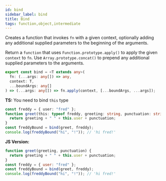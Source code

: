 ```yaml
---
id: bind
sidebar_label: bind
title: Bind
tags: function,object,intermediate
---
```


Creates a function that invokes `fn` with a given context, optionally adding any additional supplied parameters to the beginning of the arguments.

Return a `function` that uses `Function.prototype.apply()` to apply the given `context` to `fn`.
Use `Array.prototype.concat()` to prepend any additional supplied parameters to the arguments.

```ts
export const bind = <T extends any>(
  fn: (...args: any[]) => any,
  context: T,
  ...boundArgs: any[]
) => (...args: any[]) => fn.apply(context, [...boundArgs, ...args]);
```

**TS:** You need to bind `this` type

```ts
const freddy = { user: "fred" };
function greet(this: typeof freddy, greeting: string, punctuation: string) {
  return greeting + " " + this.user + punctuation;
}
const freddyBound = bind(greet, freddy);
console.log(freddyBound("hi", "!")); // 'hi fred!'
```

**JS Version:**

```js
function greet(greeting, punctuation) {
  return greeting + " " + this.user + punctuation;
}
const freddy = { user: "fred" };
const freddyBound = bind(greet, freddy);
console.log(freddyBound("hi", "!")); // 'hi fred!'
```
